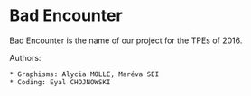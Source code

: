 # Bad Encounter

Bad Encounter is the name of our project for the TPEs of 2016.

Authors:

    * Graphisms: Alycia MOLLE, Maréva SEI
    * Coding: Eyal CHOJNOWSKI
